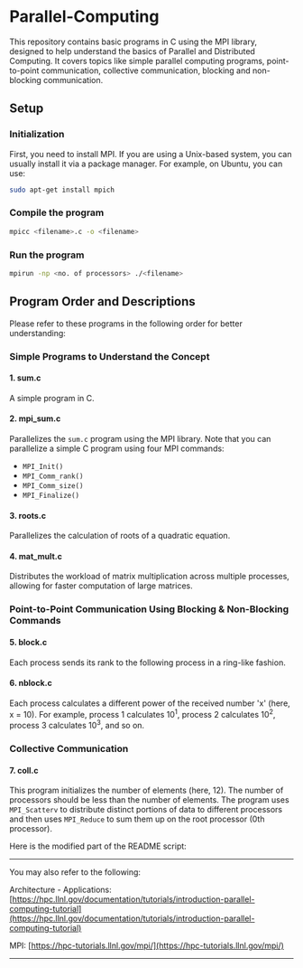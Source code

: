 # Parallel-Computing

This repository contains basic programs in C using the MPI library, designed to help understand the basics of Parallel and Distributed Computing. It covers topics like simple parallel computing programs, point-to-point communication, collective communication, blocking and non-blocking communication.

## Setup

### Initialization

First, you need to install MPI. If you are using a Unix-based system, you can usually install it via a package manager. For example, on Ubuntu, you can use:

```sh
sudo apt-get install mpich
```

### Compile the program

```sh
mpicc <filename>.c -o <filename>
```

### Run the program

```sh
mpirun -np <no. of processors> ./<filename>
```

## Program Order and Descriptions

Please refer to these programs in the following order for better understanding:

### Simple Programs to Understand the Concept

#### 1. sum.c
A simple program in C.

#### 2. mpi_sum.c
Parallelizes the `sum.c` program using the MPI library. Note that you can parallelize a simple C program using four MPI commands:
- `MPI_Init()`
- `MPI_Comm_rank()`
- `MPI_Comm_size()`
- `MPI_Finalize()`

#### 3. roots.c
Parallelizes the calculation of roots of a quadratic equation.

#### 4. mat_mult.c
Distributes the workload of matrix multiplication across multiple processes, allowing for faster computation of large matrices.

### Point-to-Point Communication Using Blocking & Non-Blocking Commands

#### 5. block.c
Each process sends its rank to the following process in a ring-like fashion.

#### 6. nblock.c
Each process calculates a different power of the received number 'x' (here, x = 10). For example, process 1 calculates 10<sup>1</sup>, process 2 calculates 10<sup>2</sup>, process 3 calculates 10<sup>3</sup>, and so on.

### Collective Communication

#### 7. coll.c
This program initializes the number of elements (here, 12). The number of processors should be less than the number of elements. The program uses `MPI_Scatterv` to distribute distinct portions of data to different processors and then uses `MPI_Reduce` to sum them up on the root processor (0th processor).

Here is the modified part of the README script:

---

You may also refer to the following:

Architecture - Applications: 
[https://hpc.llnl.gov/documentation/tutorials/introduction-parallel-computing-tutorial](https://hpc.llnl.gov/documentation/tutorials/introduction-parallel-computing-tutorial)

MPI:
[https://hpc-tutorials.llnl.gov/mpi/](https://hpc-tutorials.llnl.gov/mpi/)

---
